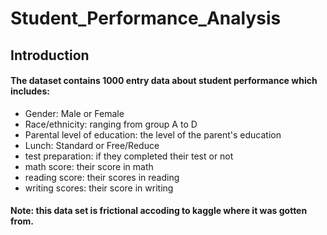 # Student_Performance_Analysis
## Introduction
#### The dataset contains 1000 entry data about student performance  which includes:
* Gender: Male or Female
* Race/ethnicity: ranging from group A to D
* Parental level of education: the level of the parent's education
* Lunch: Standard or Free/Reduce
* test preparation: if they completed their test or not
* math score: their score in math
* reading score: their scores in reading
* writing scores: their score in writing

#### Note: this data set is frictional accoding to kaggle where it was gotten from.

